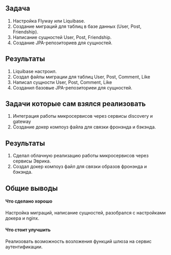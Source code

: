 ## Задача
1. Настройка Flyway или Liquibase.
2. Создание миграций для таблиц в базе данных (User, Post, Friendship).
3. Написание сущностей User, Post, Friendship.
4. Создание JPA-репозиториев для сущностей.
## Результаты
1. Liquibase настроил.
2. Создал файлы миграции для таблиц User, Post, Comment, Like
3. Написал сущности User, Post, Comment, Like
4. Созданил базовые JPA-репозиториеи для сущностей.
## Задачи которые сам взялся реализовать
1. Интеграция работы микросервисов через сервисы discovery и gateway
2. Создание докер компоуз файла для связки фронэнда и бэкэнда.
## Результаты
1. Сделал облачную реализацию работы микросервисов через сервисы Эврика.
2. Создал докер компоуз файл для связки образов фронэнда и бэкэнда.
## Общие выводы
#### Что сделано хорошо
Настройка миграций, написание сущностей, разобрался с настройками докера и nginx.
#### Что стоит улучшить
Реализовать возможность возложения функций шлюза на сервис аутентификации.

